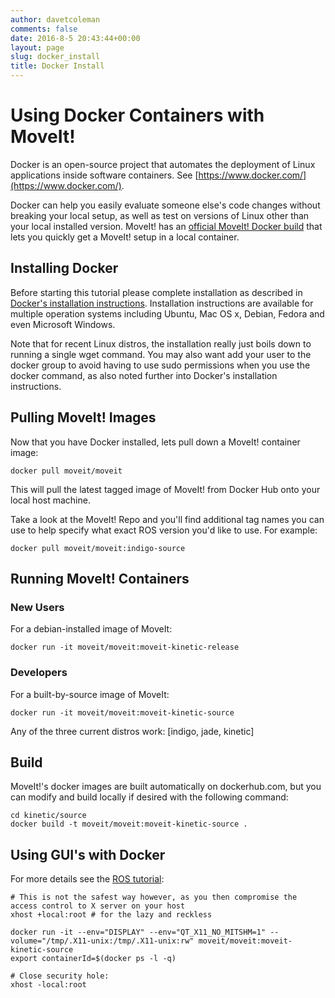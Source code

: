 ```yaml
---
author: davetcoleman
comments: false
date: 2016-8-5 20:43:44+00:00
layout: page
slug: docker_install
title: Docker Install
---
```


# Using Docker Containers with MoveIt!

Docker is an open-source project that automates the deployment of Linux applications inside software containers. See [https://www.docker.com/](https://www.docker.com/).

Docker can help you easily evaluate someone else's code changes without breaking your local setup, as well as test on versions of Linux other than your local installed version. MoveIt! has an [official MoveIt! Docker build](https://hub.docker.com/r/moveit/moveit/) that lets you quickly get a MoveIt! setup in a local container.

## Installing Docker

Before starting this tutorial please complete installation as described in [Docker's installation instructions](https://docs.docker.com/engine/installation/). Installation instructions are available for multiple operation systems including Ubuntu, Mac OS x, Debian, Fedora and even Microsoft Windows.

Note that for recent Linux distros, the installation really just boils down to running a single wget command. You may also want add your user to the docker group to avoid having to use sudo permissions when you use the docker command, as also noted further into Docker's installation instructions.

## Pulling MoveIt! Images

Now that you have Docker installed, lets pull down a MoveIt! container image:

    docker pull moveit/moveit

This will pull the latest tagged image of MoveIt! from Docker Hub onto your local host machine.

Take a look at the MoveIt! Repo and you'll find additional tag names you can use to help specify what exact ROS version you'd like to use. For example:

    docker pull moveit/moveit:indigo-source

## Running MoveIt! Containers

### New Users

For a debian-installed image of MoveIt:

    docker run -it moveit/moveit:moveit-kinetic-release

### Developers

For a built-by-source image of MoveIt:

    docker run -it moveit/moveit:moveit-kinetic-source

Any of the three current distros work: [indigo, jade, kinetic]

## Build

MoveIt!'s docker images are built automatically on dockerhub.com, but you can modify and build locally if desired with the following command:

    cd kinetic/source
    docker build -t moveit/moveit:moveit-kinetic-source .

## Using GUI's with Docker

For more details see the [ROS tutorial](http://wiki.ros.org/docker/Tutorials/GUI):

    # This is not the safest way however, as you then compromise the access control to X server on your host
    xhost +local:root # for the lazy and reckless

    docker run -it --env="DISPLAY" --env="QT_X11_NO_MITSHM=1" --volume="/tmp/.X11-unix:/tmp/.X11-unix:rw" moveit/moveit:moveit-kinetic-source
    export containerId=$(docker ps -l -q)

    # Close security hole:
    xhost -local:root
